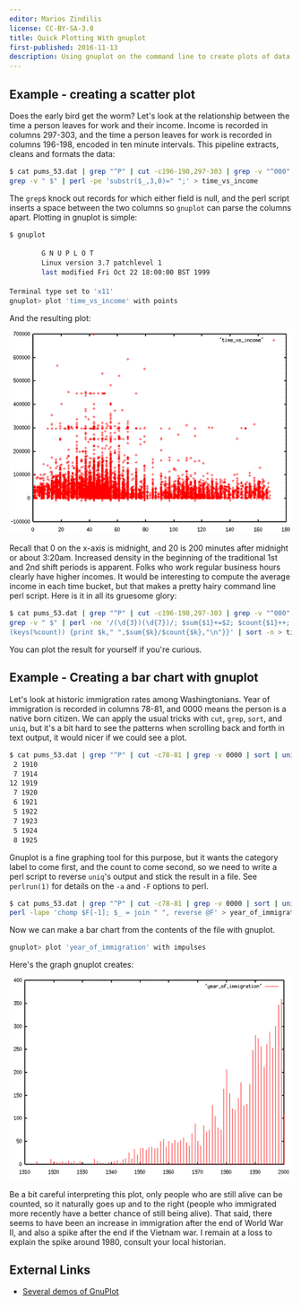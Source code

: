 ```yaml
---
editor: Marios Zindilis
license: CC-BY-SA-3.0
title: Quick Plotting With gnuplot
first-published: 2016-11-13
description: Using gnuplot on the command line to create plots of data
---
```


## Example - creating a scatter plot ##

Does the early bird get the worm? Let's look at the relationship between the 
time a person leaves for work and their income. Income is recorded in columns 
297-303, and the time a person leaves for work is recorded in columns 196-198, 
encoded in ten minute intervals. This pipeline extracts, cleans and formats the 
data:

```bash
$ cat pums_53.dat | grep "^P" | cut -c196-198,297-303 | grep -v "^000" | 
grep -v " $" | perl -pe 'substr($_,3,0)=" ";' > time_vs_income
```

The `grep`s knock out records for which either field is null, and the perl 
script inserts a space between the two columns so `gnuplot` can parse the 
columns apart. Plotting in gnuplot is simple:

```bash
$ gnuplot

        G N U P L O T
        Linux version 3.7 patchlevel 1
        last modified Fri Oct 22 18:00:00 BST 1999

Terminal type set to 'x11'
gnuplot> plot 'time_vs_income' with points
```

And the resulting plot:

![GnuPlot Graph](time-vs-income.gif "GnuPlot Graph of Time Over Income")

Recall that 0 on the x-axis is midnight, and 20 is 200 minutes after midnight 
or about 3:20am. Increased density in the beginning of the traditional 1st and 
2nd shift periods is apparent. Folks who work regular business hours clearly 
have higher incomes. It would be interesting to compute the average income in 
each time bucket, but that makes a pretty hairy command line perl script. Here 
is it in all its gruesome glory:

```bash
$ cat pums_53.dat | grep "^P" | cut -c196-198,297-303 | grep -v "^000" | 
grep -v " $" | perl -ne '/(\d{3})(\d{7})/; $sum{$1}+=$2; $count{$1}++; END { foreach $k
(keys(%count)) {print $k," ",$sum{$k}/$count{$k},"\n"}}' | sort -n > time_vs_avgincome
```

You can plot the result for yourself if you're curious.

## Example - Creating a bar chart with gnuplot ##

Let's look at historic immigration rates among Washingtonians. Year of 
immigration is recorded in columns 78-81, and 0000 means the person is a native 
born citizen. We can apply the usual tricks with `cut`, `grep`, `sort`, and 
`uniq`, but it's a bit hard to see the patterns when scrolling back and forth 
in text output, it would nicer if we could see a plot.

```bash
$ cat pums_53.dat | grep "^P" | cut -c78-81 | grep -v 0000 | sort | uniq -c | head -10
 2 1910
 7 1914
12 1919
 7 1920
 6 1921
 5 1922
 7 1923
 5 1924
 8 1925
```

Gnuplot is a fine graphing tool for this purpose, but it wants the category 
label to come first, and the count to come second, so we need to write a perl 
script to reverse `uniq`'s output and stick the result in a file. See 
`perlrun(1)` for details on the `-a` and `-F` options to perl.

```bash
$ cat pums_53.dat | grep "^P" | cut -c78-81 | grep -v 0000 | sort | uniq -c |
perl -lape 'chomp $F[-1]; $_ = join " ", reverse @F' > year_of_immigration
```

Now we can make a bar chart from the contents of the file with gnuplot.

```bash
gnuplot> plot 'year_of_immigration' with impulses
```

Here's the graph gnuplot creates:

![GnuPlot Graph](year-of-immigration.gif "GnuPlot Graph of Year of Immigration")

Be a bit careful interpreting this plot, only people who are still alive can be 
counted, so it naturally goes up and to the right (people who immigrated more 
recently have a better chance of still being alive). That said, there seems to 
have been an increase in immigration after the end of World War II, and also a 
spike after the end if the Vietnam war. I remain at a loss to explain the spike 
around 1980, consult your local historian.

## External Links ##

*   [Several demos of GnuPlot](http://gnuplot.sourceforge.net/demo/)

